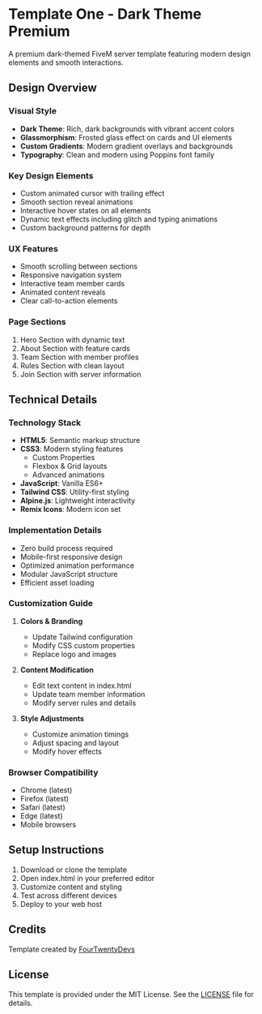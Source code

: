 # Template One - Dark Theme Premium

A premium dark-themed FiveM server template featuring modern design elements and smooth interactions.

## Design Overview

### Visual Style
- **Dark Theme**: Rich, dark backgrounds with vibrant accent colors
- **Glassmorphism**: Frosted glass effect on cards and UI elements
- **Custom Gradients**: Modern gradient overlays and backgrounds
- **Typography**: Clean and modern using Poppins font family

### Key Design Elements
- Custom animated cursor with trailing effect
- Smooth section reveal animations
- Interactive hover states on all elements
- Dynamic text effects including glitch and typing animations
- Custom background patterns for depth

### UX Features
- Smooth scrolling between sections
- Responsive navigation system
- Interactive team member cards
- Animated content reveals
- Clear call-to-action elements

### Page Sections
1. Hero Section with dynamic text
2. About Section with feature cards
3. Team Section with member profiles
4. Rules Section with clean layout
5. Join Section with server information

## Technical Details

### Technology Stack
- **HTML5**: Semantic markup structure
- **CSS3**: Modern styling features
  - Custom Properties
  - Flexbox & Grid layouts
  - Advanced animations
- **JavaScript**: Vanilla ES6+
- **Tailwind CSS**: Utility-first styling
- **Alpine.js**: Lightweight interactivity
- **Remix Icons**: Modern icon set

### Implementation Details
- Zero build process required
- Mobile-first responsive design
- Optimized animation performance
- Modular JavaScript structure
- Efficient asset loading

### Customization Guide
1. **Colors & Branding**
   - Update Tailwind configuration
   - Modify CSS custom properties
   - Replace logo and images

2. **Content Modification**
   - Edit text content in index.html
   - Update team member information
   - Modify server rules and details

3. **Style Adjustments**
   - Customize animation timings
   - Adjust spacing and layout
   - Modify hover effects

### Browser Compatibility
- Chrome (latest)
- Firefox (latest)
- Safari (latest)
- Edge (latest)
- Mobile browsers

## Setup Instructions
1. Download or clone the template
2. Open index.html in your preferred editor
3. Customize content and styling
4. Test across different devices
5. Deploy to your web host

## Credits
Template created by [FourTwentyDevs](https://fourtwenty.dev)

## License
This template is provided under the MIT License. See the [LICENSE](LICENSE) file for details.
